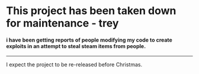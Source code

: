 # This project has been taken down for maintenance - trey

#### i have been getting reports of people modifying my code to create exploits in an attempt to steal steam items from people.

----------------

I expect the project to be re-released before Christmas.

